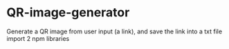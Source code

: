 # QR-image-generator
Generate a QR image from user input (a link), and save the link into a txt file
import 2 npm libraries
